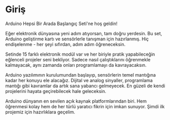 # Giriş

Arduino Hepsi Bir Arada Başlangıç Seti'ne hoş geldin!

Eğer elektronik dünyasına yeni adım atıyorsan, tam doğru yerdesin. Bu set, Arduino geliştirme kartı ve sensörlerle tanışman için hazırlanmış. Hiç endişelenme - her şeyi sıfırdan, adım adım öğreneceksin.

Setinde 15 farklı elektronik modül var ve her biriyle pratik yapabileceğin eğlenceli projeler seni bekliyor. Sadece nasıl çalıştıklarını öğrenmekle kalmayacak, aynı zamanda onları programlamayı da kavrayacaksın.

Arduino yazılımının kurulumundan başlayıp, sensörlerin temel mantığına kadar her konuyu ele alacağız. Dijital ve analog sinyaller, programlama mantığı gibi kavramlar da artık sana yabancı gelmeyecek. En güzeli de kendi projelerini hayata geçirebilecek hale geleceksin.

Arduino dünyanın en sevilen açık kaynak platformlarından biri. Hem öğrenmesi kolay hem de her türlü yaratıcı fikrin için imkan sunuyor. Şimdi ilk projemiz için hazırlıklara geçelim.

